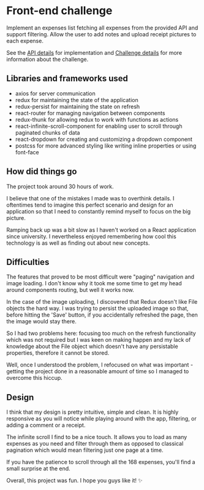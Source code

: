 # Front-end challenge
Implement an expenses list fetching all expenses from the provided API and support filtering. Allow the user to add notes and upload receipt pictures to each expense.

See the [API details](https://github.com/pleo-io/frontend-challenge/blob/master/api/README.md) for implementation and [Challenge details](https://github.com/pleo-io/frontend-challenge) for more information about the challenge.

## Libraries and frameworks used
- axios for server communication
- redux for maintaining the state of the application
- redux-persist for maintaining the state on refresh
- react-router for managing navigation between components
- redux-thunk for allowing redux to work with functions as actions
- react-infinite-scroll-component for enabling user to scroll through paginated chunks of data
- react-dropdown for creating and customizing a dropdown component
- postcss for more advanced styling like writing inline properties or using font-face

## How did things go
The project took around 30 hours of work. 

I believe that one of the mistakes I made was to overthink details. I oftentimes tend to imagine this perfect scenario and design for an application so that I need to constantly remind myself to focus on the big picture.

Ramping back up was a bit slow as I haven't worked on a React application since university. I nevertheless enjoyed remembering how cool this technology is as well as finding out about new concepts.

## Difficulties
The features that proved to be most difficult were "paging" navigation and image loading. I don't know why it took me some time to get my head around components routing, but well it works now. 

In the case of the image uploading, I discovered that Redux doesn't like File objects the hard way. I was trying to persist the uploaded image so that, before hitting the 'Save' button, if you accidentally refreshed the page, then the image would stay there.

So I had two problems here: focusing too much on the refresh functionality which was not required but I was keen on making happen and my lack of knowledge about the File object which doesn't have any persistable properties, therefore it cannot be stored.

Well, once I understood the problem, I refocused on what was important - getting the project done in a reasonable amount of time so I managed to overcome this hiccup.

## Design
I think that my design is pretty intuitive, simple and clean. It is highly responsive as you will notice while playing around with the app, filtering, or adding a comment or a receipt.

The infinite scroll I find to be a nice touch. It allows you to load as many expenses as you need and filter through them as opposed to classical pagination which would mean filtering just one page at a time. 

If you have the patience to scroll through all the 168 expenses, you'll find a small surprise at the end.


Overall, this project was fun. I hope you guys like it! ✨